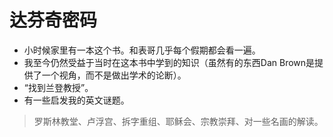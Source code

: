 # 达芬奇密码

- 小时候家里有一本这个书。和表哥几乎每个假期都会看一遍。
- 我至今仍然受益于当时在这本书中学到的知识（虽然有的东西Dan Brown是提供了一个视角，而不是做出学术的论断）。
- “找到兰登教授”。
- 有一些启发我的英文谜题。

> 罗斯林教堂、卢浮宫、拆字重组、耶稣会、宗教崇拜、对一些名画的解读。

